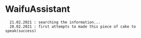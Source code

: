 # WaifuAssistant
      21.02.2021 : searching the information...
      28.02.2021 : first attempts to made this piece of cake to speak(success)

